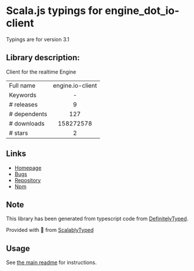 
# Scala.js typings for engine_dot_io-client

Typings are for version 3.1

## Library description:
Client for the realtime Engine

|                    |                 |
| ------------------ | :-------------: |
| Full name          | engine.io-client |
| Keywords           | - |
| # releases         | 9 |
| # dependents       | 127 |
| # downloads        | 158272578 |
| # stars            | 2 |

## Links
- [Homepage](https://github.com/socketio/engine.io-client)
- [Bugs](https://github.com/socketio/engine.io-client/issues)
- [Repository](https://github.com/socketio/engine.io-client)
- [Npm](https://www.npmjs.com/package/engine.io-client)
    


## Note
This library has been generated from typescript code from [DefinitelyTyped](https://definitelytyped.org).

Provided with :purple_heart: from [ScalablyTyped](https://github.com/oyvindberg/ScalablyTyped)

## Usage
See [the main readme](../../readme.md) for instructions.


